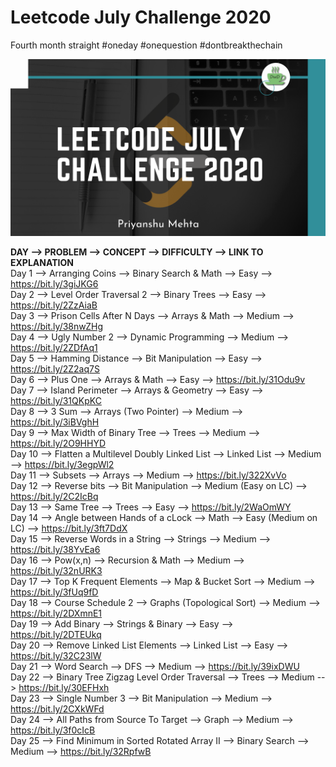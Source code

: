 # Leetcode July Challenge 2020
Fourth month straight #oneday #onequestion #dontbreakthechain

![](img.png)

**DAY -->  PROBLEM  -->  CONCEPT -->  DIFFICULTY   -->  LINK TO EXPLANATION** <br/>
Day 1 --> Arranging Coins --> Binary Search & Math  --> Easy --> https://bit.ly/3giJKG6 <br/>
Day 2 --> Level Order Traversal 2 --> Binary Trees --> Easy --> https://bit.ly/2ZzAiaB <br/>
Day 3 --> Prison Cells After N Days --> Arrays & Math --> Medium --> https://bit.ly/38nwZHg <br/>
Day 4 --> Ugly Number 2 --> Dynamic Programming --> Medium --> https://bit.ly/2ZDfAq1 <br/>
Day 5 --> Hamming Distance --> Bit Manipulation --> Easy --> https://bit.ly/2Z2aq7S <br/>
Day 6 --> Plus One --> Arrays & Math --> Easy --> https://bit.ly/31Odu9v <br/>
Day 7 --> Island Perimeter --> Arrays & Geometry --> Easy --> https://bit.ly/31QKpKC <br/>
Day 8 --> 3 Sum --> Arrays (Two Pointer) --> Medium --> https://bit.ly/3iBVghH <br/>
Day 9 --> Max Width of Binary Tree --> Trees --> Medium --> https://bit.ly/2O9HHYD <br/>
Day 10 --> Flatten a Multilevel Doubly Linked List --> Linked List --> Medium --> https://bit.ly/3egpWl2 <br/>
Day 11 --> Subsets --> Arrays --> Medium --> https://bit.ly/322XvVo <br/>
Day 12 --> Reverse bits --> Bit Manipulation --> Medium (Easy on LC) --> https://bit.ly/2C2IcBq <br/>
Day 13 --> Same Tree --> Trees --> Easy --> https://bit.ly/2WaOmWY <br/>
Day 14 --> Angle between Hands of a cLock --> Math --> Easy (Medium on LC) --> https://bit.ly/3ft7DdX <br/>
Day 15 --> Reverse Words in a String --> Strings --> Medium --> https://bit.ly/38YvEa6 <br/>
Day 16 --> Pow(x,n) --> Recursion & Math --> Medium --> https://bit.ly/32nURK3 <br/>
Day 17 --> Top K Frequent Elements --> Map & Bucket Sort --> Medium --> https://bit.ly/3fUq9fD <br/>
Day 18 --> Course Schedule 2 --> Graphs (Topological Sort) --> Medium --> https://bit.ly/2DXmnE1 <br/>
Day 19 --> Add Binary --> Strings & Binary --> Easy --> https://bit.ly/2DTEUkq <br/>
Day 20 --> Remove Linked List Elements --> Linked List --> Easy --> https://bit.ly/32C23lW <br/>
Day 21 --> Word Search --> DFS --> Medium --> https://bit.ly/39ixDWU <br/>
Day 22 --> Binary Tree Zigzag Level Order Traversal --> Trees --> Medium --> https://bit.ly/30EFHxh <br/>
Day 23 --> Single Number 3 --> Bit Manipulation --> Medium --> https://bit.ly/2CXkWFd <br/>
Day 24 --> All Paths from Source To Target --> Graph --> Medium --> https://bit.ly/3f0cIcB <br/>
Day 25 --> Find Minimum in Sorted Rotated Array II --> Binary Search --> Medium --> https://bit.ly/32RpfwB <br/>
